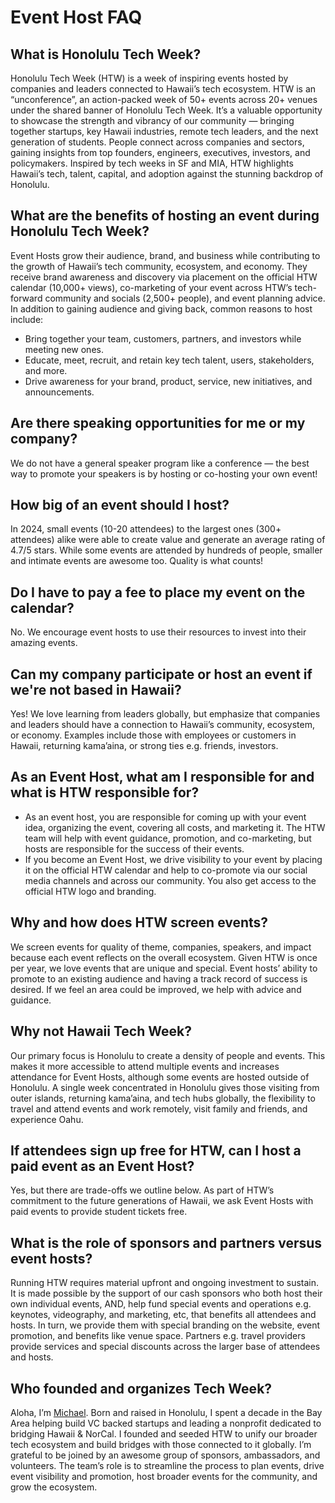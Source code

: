 # Event Host FAQ

## What is Honolulu Tech Week?  
Honolulu Tech Week (HTW) is a week of inspiring events hosted by companies and leaders connected to Hawaii’s tech ecosystem. HTW is an “unconference”, an action-packed week of 50+ events across 20+ venues under the shared banner of Honolulu Tech Week. It’s a valuable opportunity to showcase the strength and vibrancy of our community — bringing together startups, key Hawaii industries, remote tech leaders, and the next generation of students. People connect across companies and sectors, gaining insights from top founders, engineers, executives, investors, and policymakers. Inspired by tech weeks in SF and MIA, HTW highlights Hawaii’s tech, talent, capital, and adoption against the stunning backdrop of Honolulu.

## What are the benefits of hosting an event during Honolulu Tech Week?  
Event Hosts grow their audience, brand, and business while contributing to the growth of Hawaii’s tech community, ecosystem, and economy. They receive brand awareness and discovery via placement on the official HTW calendar (10,000+ views), co-marketing of your event across HTW’s tech-forward community and socials (2,500+ people), and event planning advice. In addition to gaining audience and giving back, common reasons to host include:

* Bring together your team, customers, partners, and investors while meeting new ones.  
* Educate, meet, recruit, and retain key tech talent, users, stakeholders, and more.  
* Drive awareness for your brand, product, service, new initiatives, and announcements.

## Are there speaking opportunities for me or my company?  
We do not have a general speaker program like a conference — the best way to promote your speakers is by hosting or co-hosting your own event\!

## How big of an event should I host?   
In 2024, small events (10-20 attendees) to the largest ones (300+ attendees) alike were able to create value and generate an average rating of 4.7/5 stars. While some events are attended by hundreds of people, smaller and intimate events are awesome too. Quality is what counts\!

## Do I have to pay a fee to place my event on the calendar?  
No. We encourage event hosts to use their resources to invest into their amazing events. 

## Can my company participate or host an event if we're not based in Hawaii?  
Yes\! We love learning from leaders globally, but emphasize that companies and leaders should have a connection to Hawaii’s community, ecosystem, or economy. Examples include those with employees or customers in Hawaii, returning kama’aina, or strong ties e.g. friends, investors.

## As an Event Host, what am I responsible for and what is HTW responsible for? 

* As an event host, you are responsible for coming up with your event idea, organizing the event, covering all costs, and marketing it. The HTW team will help with event guidance, promotion, and co-marketing, but hosts are responsible for the success of their events.
* If you become an Event Host, we drive visibility to your event by placing it on the official HTW calendar and help to co-promote via our social media channels and across our community. You also get access to the official HTW logo and branding. 

## Why and how does HTW screen events?  
We screen events for quality of theme, companies, speakers, and impact because each event reflects on the overall ecosystem. Given HTW is once per year, we love events that are unique and special. Event hosts’ ability to promote to an existing audience and having a track record of success is desired. If we feel an area could be improved, we help with advice and guidance.

## Why not Hawaii Tech Week?  
Our primary focus is Honolulu to create a density of people and events. This makes it more accessible to attend multiple events and increases attendance for Event Hosts, although some events are hosted outside of Honolulu. A single week concentrated in Honolulu gives those visiting from outer islands, returning kama’aina, and tech hubs globally, the flexibility to travel and attend events and work remotely, visit family and friends, and experience Oahu.

## If attendees sign up free for HTW, can I host a paid event as an Event Host?  
Yes, but there are trade-offs we outline below. As part of HTW’s commitment to the future generations of Hawaii, we ask Event Hosts with paid events to provide student tickets free. 

## What is the role of sponsors and partners versus event hosts?  
Running HTW requires material upfront and ongoing investment to sustain. It is made possible by the support of our cash sponsors who both host their own individual events, AND, help fund special events and operations e.g. keynotes, videography, and marketing, etc, that benefits all attendees and hosts. In turn, we provide them with special branding on the website, event promotion, and benefits like venue space. Partners e.g. travel providers provide services and special discounts across the larger base of attendees and hosts.

## Who founded and organizes Tech Week?   
Aloha, I’m [Michael](https://linktr.ee/michaelhawaii). Born and raised in Honolulu, I spent a decade in the Bay Area helping build VC backed startups and leading a nonprofit dedicated to bridging Hawaii & NorCal. I founded and seeded HTW to unify our broader tech ecosystem and build bridges with those connected to it globally. I’m grateful to be joined by an awesome group of sponsors, ambassadors, and volunteers. The team’s role is to streamline the process to plan events, drive event visibility and promotion, host broader events for the community, and grow the ecosystem.